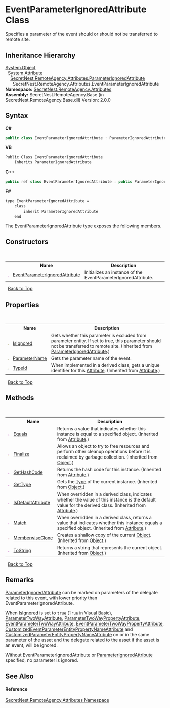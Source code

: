 # EventParameterIgnoredAttribute Class
 

Specifies a parameter of the event should or should not be transferred to remote site.


## Inheritance Hierarchy
<a href="https://docs.microsoft.com/dotnet/api/system.object" target="_blank">System.Object</a><br />&nbsp;&nbsp;<a href="https://docs.microsoft.com/dotnet/api/system.attribute" target="_blank">System.Attribute</a><br />&nbsp;&nbsp;&nbsp;&nbsp;<a href="T_SecretNest_RemoteAgency_Attributes_ParameterIgnoredAttribute">SecretNest.RemoteAgency.Attributes.ParameterIgnoredAttribute</a><br />&nbsp;&nbsp;&nbsp;&nbsp;&nbsp;&nbsp;SecretNest.RemoteAgency.Attributes.EventParameterIgnoredAttribute<br />
**Namespace:**&nbsp;<a href="N_SecretNest_RemoteAgency_Attributes">SecretNest.RemoteAgency.Attributes</a><br />**Assembly:**&nbsp;SecretNest.RemoteAgency.Base (in SecretNest.RemoteAgency.Base.dll) Version: 2.0.0

## Syntax

**C#**<br />
``` C#
public class EventParameterIgnoredAttribute : ParameterIgnoredAttribute
```

**VB**<br />
``` VB
Public Class EventParameterIgnoredAttribute
	Inherits ParameterIgnoredAttribute
```

**C++**<br />
``` C++
public ref class EventParameterIgnoredAttribute : public ParameterIgnoredAttribute
```

**F#**<br />
``` F#
type EventParameterIgnoredAttribute =  
    class
        inherit ParameterIgnoredAttribute
    end
```

The EventParameterIgnoredAttribute type exposes the following members.


## Constructors
&nbsp;<table><tr><th></th><th>Name</th><th>Description</th></tr><tr><td>![Public method](media/pubmethod.gif "Public method")</td><td><a href="M_SecretNest_RemoteAgency_Attributes_EventParameterIgnoredAttribute__ctor">EventParameterIgnoredAttribute</a></td><td>
Initializes an instance of the EventParameterIgnoredAttribute.</td></tr></table>&nbsp;
<a href="#eventparameterignoredattribute-class">Back to Top</a>

## Properties
&nbsp;<table><tr><th></th><th>Name</th><th>Description</th></tr><tr><td>![Public property](media/pubproperty.gif "Public property")</td><td><a href="P_SecretNest_RemoteAgency_Attributes_ParameterIgnoredAttribute_IsIgnored">IsIgnored</a></td><td>
Gets whether this parameter is excluded from parameter entity. If set to true, this parameter should not be transferred to remote site.
 (Inherited from <a href="T_SecretNest_RemoteAgency_Attributes_ParameterIgnoredAttribute">ParameterIgnoredAttribute</a>.)</td></tr><tr><td>![Public property](media/pubproperty.gif "Public property")</td><td><a href="P_SecretNest_RemoteAgency_Attributes_EventParameterIgnoredAttribute_ParameterName">ParameterName</a></td><td>
Gets the parameter name of the event.</td></tr><tr><td>![Public property](media/pubproperty.gif "Public property")</td><td><a href="https://docs.microsoft.com/dotnet/api/system.attribute.typeid#System_Attribute_TypeId" target="_blank">TypeId</a></td><td>
When implemented in a derived class, gets a unique identifier for this <a href="https://docs.microsoft.com/dotnet/api/system.attribute" target="_blank">Attribute</a>.
 (Inherited from <a href="https://docs.microsoft.com/dotnet/api/system.attribute" target="_blank">Attribute</a>.)</td></tr></table>&nbsp;
<a href="#eventparameterignoredattribute-class">Back to Top</a>

## Methods
&nbsp;<table><tr><th></th><th>Name</th><th>Description</th></tr><tr><td>![Public method](media/pubmethod.gif "Public method")</td><td><a href="https://docs.microsoft.com/dotnet/api/system.attribute.equals#System_Attribute_Equals_System_Object_" target="_blank">Equals</a></td><td>
Returns a value that indicates whether this instance is equal to a specified object.
 (Inherited from <a href="https://docs.microsoft.com/dotnet/api/system.attribute" target="_blank">Attribute</a>.)</td></tr><tr><td>![Protected method](media/protmethod.gif "Protected method")</td><td><a href="https://docs.microsoft.com/dotnet/api/system.object.finalize#System_Object_Finalize" target="_blank">Finalize</a></td><td>
Allows an object to try to free resources and perform other cleanup operations before it is reclaimed by garbage collection.
 (Inherited from <a href="https://docs.microsoft.com/dotnet/api/system.object" target="_blank">Object</a>.)</td></tr><tr><td>![Public method](media/pubmethod.gif "Public method")</td><td><a href="https://docs.microsoft.com/dotnet/api/system.attribute.gethashcode#System_Attribute_GetHashCode" target="_blank">GetHashCode</a></td><td>
Returns the hash code for this instance.
 (Inherited from <a href="https://docs.microsoft.com/dotnet/api/system.attribute" target="_blank">Attribute</a>.)</td></tr><tr><td>![Public method](media/pubmethod.gif "Public method")</td><td><a href="https://docs.microsoft.com/dotnet/api/system.object.gettype#System_Object_GetType" target="_blank">GetType</a></td><td>
Gets the <a href="https://docs.microsoft.com/dotnet/api/system.type" target="_blank">Type</a> of the current instance.
 (Inherited from <a href="https://docs.microsoft.com/dotnet/api/system.object" target="_blank">Object</a>.)</td></tr><tr><td>![Public method](media/pubmethod.gif "Public method")</td><td><a href="https://docs.microsoft.com/dotnet/api/system.attribute.isdefaultattribute#System_Attribute_IsDefaultAttribute" target="_blank">IsDefaultAttribute</a></td><td>
When overridden in a derived class, indicates whether the value of this instance is the default value for the derived class.
 (Inherited from <a href="https://docs.microsoft.com/dotnet/api/system.attribute" target="_blank">Attribute</a>.)</td></tr><tr><td>![Public method](media/pubmethod.gif "Public method")</td><td><a href="https://docs.microsoft.com/dotnet/api/system.attribute.match#System_Attribute_Match_System_Object_" target="_blank">Match</a></td><td>
When overridden in a derived class, returns a value that indicates whether this instance equals a specified object.
 (Inherited from <a href="https://docs.microsoft.com/dotnet/api/system.attribute" target="_blank">Attribute</a>.)</td></tr><tr><td>![Protected method](media/protmethod.gif "Protected method")</td><td><a href="https://docs.microsoft.com/dotnet/api/system.object.memberwiseclone#System_Object_MemberwiseClone" target="_blank">MemberwiseClone</a></td><td>
Creates a shallow copy of the current <a href="https://docs.microsoft.com/dotnet/api/system.object" target="_blank">Object</a>.
 (Inherited from <a href="https://docs.microsoft.com/dotnet/api/system.object" target="_blank">Object</a>.)</td></tr><tr><td>![Public method](media/pubmethod.gif "Public method")</td><td><a href="https://docs.microsoft.com/dotnet/api/system.object.tostring#System_Object_ToString" target="_blank">ToString</a></td><td>
Returns a string that represents the current object.
 (Inherited from <a href="https://docs.microsoft.com/dotnet/api/system.object" target="_blank">Object</a>.)</td></tr></table>&nbsp;
<a href="#eventparameterignoredattribute-class">Back to Top</a>

## Remarks

<a href="T_SecretNest_RemoteAgency_Attributes_ParameterIgnoredAttribute">ParameterIgnoredAttribute</a> can be marked on parameters of the delegate related to this event, with lower priority than EventParameterIgnoredAttribute.

When <a href="P_SecretNest_RemoteAgency_Attributes_ParameterIgnoredAttribute_IsIgnored">IsIgnored</a> is set to `true` (`True` in Visual Basic), <a href="T_SecretNest_RemoteAgency_Attributes_ParameterTwoWayAttribute">ParameterTwoWayAttribute</a>, <a href="T_SecretNest_RemoteAgency_Attributes_ParameterTwoWayPropertyAttribute">ParameterTwoWayPropertyAttribute</a>, <a href="T_SecretNest_RemoteAgency_Attributes_EventParameterTwoWayAttribute">EventParameterTwoWayAttribute</a>, <a href="T_SecretNest_RemoteAgency_Attributes_EventParameterTwoWayPropertyAttribute">EventParameterTwoWayPropertyAttribute</a>, <a href="T_SecretNest_RemoteAgency_Attributes_CustomizedEventParameterEntityPropertyNameAttribute">CustomizedEventParameterEntityPropertyNameAttribute</a> and <a href="T_SecretNest_RemoteAgency_Attributes_CustomizedParameterEntityPropertyNameAttribute">CustomizedParameterEntityPropertyNameAttribute</a> on or in the same parameter of the asset and the delegate related to the asset if the asset is an event, will be ignored.

Without EventParameterIgnoredAttribute or <a href="T_SecretNest_RemoteAgency_Attributes_ParameterIgnoredAttribute">ParameterIgnoredAttribute</a> specified, no parameter is ignored.


## See Also


#### Reference
<a href="N_SecretNest_RemoteAgency_Attributes">SecretNest.RemoteAgency.Attributes Namespace</a><br />